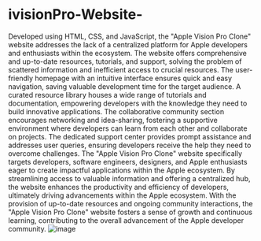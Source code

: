 # ivisionPro-Website-

Developed using HTML, CSS, and JavaScript, the "Apple Vision Pro Clone" website addresses the lack of a centralized platform for Apple developers and enthusiasts within the ecosystem.
The website offers comprehensive and up-to-date resources, tutorials, and support, solving the problem of scattered information and inefficient access to crucial resources.
The user-friendly homepage with an intuitive interface ensures quick and easy navigation, saving valuable development time for the target audience.
A curated resource library houses a wide range of tutorials and documentation, empowering developers with the knowledge they need to build innovative applications.
The collaborative community section encourages networking and idea-sharing, fostering a supportive environment where developers can learn from each other and collaborate on projects.
The dedicated support center provides prompt assistance and addresses user queries, ensuring developers receive the help they need to overcome challenges.
The "Apple Vision Pro Clone" website specifically targets developers, software engineers, designers, and Apple enthusiasts eager to create impactful applications within the Apple ecosystem.
By streamlining access to valuable information and offering a centralized hub, the website enhances the productivity and efficiency of developers, ultimately driving advancements within the Apple ecosystem.
With the provision of up-to-date resources and ongoing community interactions, the "Apple Vision Pro Clone" website fosters a sense of growth and continuous learning, contributing to the overall advancement of the Apple developer community.
![image](https://github.com/deeparsh7/ivisionPro-Website-/assets/121679549/0d097bf2-2889-415a-a5c9-3a65be692786)


